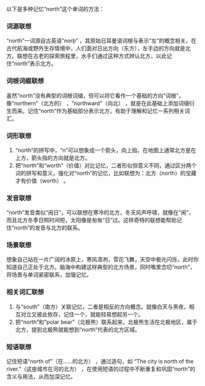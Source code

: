 以下是多种记忆“north”这个单词的方法：

### 词源联想
“north”一词源自古英语“norþ” ，其原始日耳曼语词根与表示“左”的概念相关。在古代航海或野外生存情境中，人们面对日出方向（东方），左手边的方向就是北方。联想在古老的探索旅程里，水手们通过这种方式辨认北方，以此记住“north”表示北方。

### 词根词缀联想 
虽然“north”没有典型的词根词缀，但可以将它看作一个基础的方向“词根”，像“northern”（北方的） ，“northward”（向北） ，就是在此基础上添加词缀衍生而来。记住“north”作为基础部分表示北方，有助于理解和记忆一系列相关词汇。 

### 词形联想
1. “north”的拼写中，“n”可以想象成一个箭头，向上指，在地图上通常北方是在上方，箭头指的方向就是北方。
2. 把“north”和“worth”（价值）对比记忆，二者形似但意义不同，通过区分两个词的拼写和意义，强化对“north”的记忆，比如联想为：北方（north）的宝藏才有价值（worth） 。

### 发音联想
“north”发音类似“闹日”，可以联想在寒冷的北方，冬天风声呼啸，就像在“闹”，而且北方冬季日照时间短，太阳像是匆匆“日”过。这样奇特的联想能帮助记住“north”的发音与北方的联系。

### 场景联想
想象自己站在一片广阔的冰原上，寒风凛冽，雪花飞舞，天空中极光闪烁，此时你知道自己正处于北方。脑海中构建这样典型的北方场景，同时嘴里念叨“north”，将场景与单词紧密联系，加强记忆。

### 相关词汇联想
1. 与“south”（南方）关联记忆，二者是相反的方向概念。就像白天与黑夜，相互对立又彼此依存，记住一个，就能轻易想起另一个。
2. 把“north”和“polar bear”（北极熊）联系起来，北极熊生活在北极地区，属于北方，提到北极熊就能想到“north”代表的北方区域。

### 短语联想
记住短语“north of”（在……的北方） ，通过造句，如 “The city is north of the river.”（这座城市在河的北方） ，在使用短语的过程中不断重复和巩固“north”的含义与用法，从而加深记忆。 
